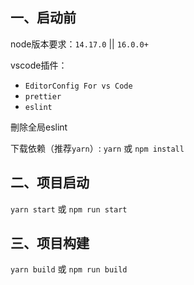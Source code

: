 ## 一、启动前

node版本要求：`14.17.0` || `16.0.0+`

vscode插件：
- `EditorConfig For vs Code`
- `prettier`
- `eslint`

刪除全局eslint

下载依赖（推荐`yarn`）: `yarn` 或 `npm install`

## 二、项目启动

`yarn start` 或 `npm run start`

## 三、项目构建

`yarn build` 或 `npm run build`

